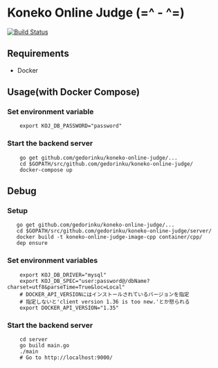 # Koneko Online Judge (=^ - ^=)
[![Build Status](https://travis-ci.org/gedorinku/koneko-online-judge.svg?branch=test)](https://travis-ci.org/gedorinku/koneko-online-judge)

## Requirements
- Docker

## Usage(with Docker Compose)

### Set environment variable
```
    export KOJ_DB_PASSWORD="password"
```

### Start the backend server
```
    go get github.com/gedorinku/koneko-online-judge/...
    cd $GOPATH/src/github.com/gedorinku/koneko-online-judge/
    docker-compose up
```

## Debug

### Setup
```
   go get github.com/gedorinku/koneko-online-judge/...
   cd $GOPATH/src/github.com/gedorinku/koneko-online-judge/server/
   docker build -t koneko-online-judge-image-cpp container/cpp/
   dep ensure
```

### Set environment variables
```
    export KOJ_DB_DRIVER="mysql"
    export KOJ_DB_SPEC="user:password@/dbName?charset=utf8&parseTime=True&loc=Local"
    # DOCKER_API_VERSIONにはインストールされているバージョンを指定
    # 指定しないと'client version 1.36 is too new.'とか怒られる
    export DOCKER_API_VERSION="1.35"
```

### Start the backend server
```
    cd server
    go build main.go
    ./main
    # Go to http://localhost:9000/
```
